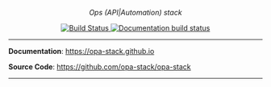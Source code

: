 <p align="center">
    <em>Ops (API|Automation) stack</em>
</p>
<p align="center">
<a href="https://travis-ci.org/opa-stack/opa-stack" target="_blank">
    <img src="https://travis-ci.org/opa-stack/opa-stack.svg?branch=master" alt="Build Status">
</a>
<a href="https://travis-ci.org/opa-stack/opa-stack.github.io" target="_blank">
    <img src="https://travis-ci.org/opa-stack/opa-stack.github.io.svg?branch=master" alt="Documentation build status">
</a>

</p>

---

**Documentation**: <a href="https://opa-stack.github.io" target="_blank">https://opa-stack.github.io</a>

**Source Code**: <a href="https://github.com/opa-stack/opa-stack" target="_blank">https://github.com/opa-stack/opa-stack</a>

---
